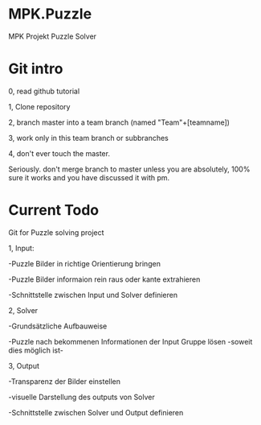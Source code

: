 # MPK.Puzzle
MPK Projekt Puzzle Solver

# Git intro
0, read github tutorial

1, Clone repository

2, branch master into a team branch (named "Team"+[teamname])

3, work only in this team branch or subbranches

4, don't ever touch the master.

Seriously. don't merge branch to master unless you are absolutely, 100% sure it works and you have discussed it with pm.


# Current Todo
Git for Puzzle solving project

1, Input:

-Puzzle Bilder in richtige Orientierung bringen

-Puzzle Bilder informaion rein raus oder kante extrahieren

-Schnittstelle zwischen Input und Solver definieren

2, Solver

-Grundsätzliche Aufbauweise

-Puzzle nach bekommenen Informationen der Input Gruppe lösen -soweit dies möglich ist-

3, Output

-Transparenz der Bilder einstellen

-visuelle Darstellung des outputs von Solver

-Schnittstelle zwischen Solver und Output definieren
